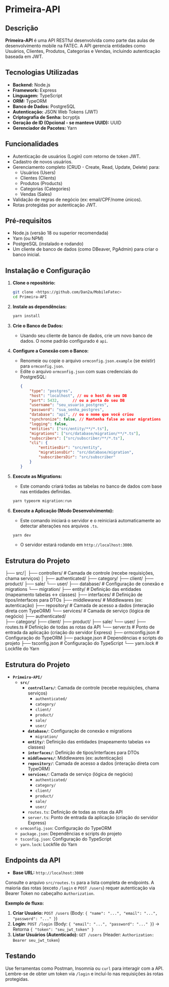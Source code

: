 # Primeira-API

## Descrição

**Primeira-API** é uma API RESTful desenvolvida como parte das aulas de desenvolvimento mobile na FATEC. A API gerencia entidades como Usuários, Clientes, Produtos, Categorias e Vendas, incluindo autenticação baseada em JWT.

## Tecnologias Utilizadas

* **Backend:** Node.js
* **Framework:** Express
* **Linguagem:** TypeScript
* **ORM:** TypeORM
* **Banco de Dados:** PostgreSQL
* **Autenticação:** JSON Web Tokens (JWT)
* **Criptografia de Senha:** bcryptjs
* **Geração de ID (Opcional - se manteve UUID):** UUID
* **Gerenciador de Pacotes:** Yarn

## Funcionalidades

* Autenticação de usuários (Login) com retorno de token JWT.
* Cadastro de novos usuários.
* Gerenciamento completo (CRUD - Create, Read, Update, Delete) para:
    * Usuários (Users)
    * Clientes (Clients)
    * Produtos (Products)
    * Categorias (Categories)
    * Vendas (Sales)
* Validação de regras de negócio (ex: email/CPF/nome únicos).
* Rotas protegidas por autenticação JWT.

## Pré-requisitos

* Node.js (versão 18 ou superior recomendada)
* Yarn (ou NPM)
* PostgreSQL (instalado e rodando)
* Um cliente de banco de dados (como DBeaver, PgAdmin) para criar o banco inicial.

## Instalação e Configuração

1.  **Clone o repositório:**
    ```bash
    git clone <https://github.com/Dan2a/MobileFatec>
    cd Primeira-API
    ```

2.  **Instale as dependências:**
    ```bash
    yarn install
    ```

3.  **Crie o Banco de Dados:**
    * Usando seu cliente de banco de dados, crie um novo banco de dados. O nome padrão configurado é `api`.

4.  **Configure a Conexão com o Banco:**
    * Renomeie ou copie o arquivo `ormconfig.json.example` (se existir) para `ormconfig.json`.
    * Edite o arquivo `ormconfig.json` com suas credenciais do PostgreSQL:
        ```json
        {
            "type": "postgres",
            "host": "localhost", // ou o host do seu DB
            "port": 5432,      // ou a porta do seu DB
            "username": "seu_usuario_postgres",
            "password": "sua_senha_postgres",
            "database": "api", // ou o nome que você criou
            "synchronize": false, // Mantenha false ao usar migrations
            "logging": false,
            "entities": ["src/entity/**/*.ts"],
            "migrations": ["src/database/migration/**/*.ts"],
            "subscribers": ["src/subscriber/**/*.ts"],
            "cli": {
                "entitiesDir": "src/entity",
                "migrationsDir": "src/database/migration",
                "subscribersDir": "src/subscriber"
            }
        }
        ```

5.  **Execute as Migrations:**
    * Este comando criará todas as tabelas no banco de dados com base nas entidades definidas.
    ```bash
    yarn typeorm migration:run
    ```

6.  **Execute a Aplicação (Modo Desenvolvimento):**
    * Este comando iniciará o servidor e o reiniciará automaticamente ao detectar alterações nos arquivos `.ts`.
    ```bash
    yarn dev
    ```
    * O servidor estará rodando em `http://localhost:3000`.

## Estrutura do Projeto
├── src/│
        ├── controllers/ # Camada de controle (recebe requisições, chama serviços) │
            ├── authenticated/ 
            ├── category/ 
            ├── client/ 
            ├── product/ 
            ├── sale/ 
            └── user/ 
        ├── database/ # Configuração de conexão e migrations 
            └── migration/ 
        ├── entity/ # Definição das entidades (mapeamento tabelas <-> classes)
        ├── interfaces/ # Definição de tipos/interfaces para DTOs 
        ├── middlewares/ # Middlewares (ex: autenticação) 
        ├── repository/ # Camada de acesso a dados (interação direta com TypeORM) 
        └── services/ # Camada de serviço (lógica de negócio) 
            ├── authenticated/  
            ├── category/ 
            ├── client/ 
            ├── product/ 
            ├── sale/ 
            └── user/ 
        ├── routes.ts # Definição de todas as rotas da API 
        └── server.ts # Ponto de entrada da aplicação (criação do servidor Express)
├── ormconfig.json # Configuração do TypeORM 
├── package.json # Dependências e scripts do projeto 
├── tsconfig.json # Configuração do TypeScript 
└── yarn.lock # Lockfile do Yarn


## Estrutura do Projeto

* **`Primeira-API/`**
    * **`src/`**
        * **`controllers/`**: Camada de controle (recebe requisições, chama serviços)
            * `authenticated/`
            * `category/`
            * `client/`
            * `product/`
            * `sale/`
            * `user/`
        * **`database/`**: Configuração de conexão e migrations
            * `migration/`
        * **`entity/`**: Definição das entidades (mapeamento tabelas <-> classes)
        * **`interfaces/`**: Definição de tipos/interfaces para DTOs
        * **`middlewares/`**: Middlewares (ex: autenticação)
        * **`repository/`**: Camada de acesso a dados (interação direta com TypeORM)
        * **`services/`**: Camada de serviço (lógica de negócio)
            * `authenticated/`
            * `category/`
            * `client/`
            * `product/`
            * `sale/`
            * `user/`
        * `routes.ts`: Definição de todas as rotas da API
        * `server.ts`: Ponto de entrada da aplicação (criação do servidor Express)
    * `ormconfig.json`: Configuração do TypeORM
    * `package.json`: Dependências e scripts do projeto
    * `tsconfig.json`: Configuração do TypeScript
    * `yarn.lock`: Lockfile do Yarn

## Endpoints da API

* **Base URL:** `http://localhost:3000`

Consulte o arquivo `src/routes.ts` para a lista completa de endpoints. A maioria das rotas (exceto `/login` e `POST /users`) requer autenticação via Bearer Token no cabeçalho `Authorization`.

**Exemplo de fluxo:**

1.  **Criar Usuário:** `POST /users` (Body: `{ "name": "...", "email": "...", "password": "..." }`)
2.  **Login:** `POST /login` (Body: `{ "email": "...", "password": "..." }`) -> Retorna `{ "token": "seu_jwt_token" }`
3.  **Listar Usuários (Autenticado):** `GET /users` (Header: `Authorization: Bearer seu_jwt_token`)

## Testando

Use ferramentas como Postman, Insomnia ou `curl` para interagir com a API. Lembre-se de obter um token via `/login` e incluí-lo nas requisições às rotas protegidas.